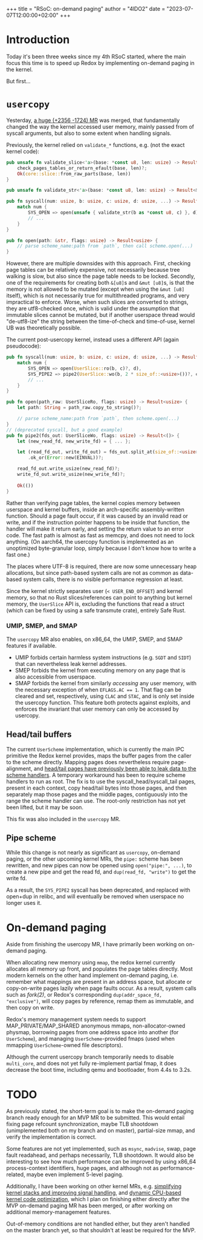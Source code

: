 +++
title = "RSoC: on-demand paging"
author = "4lDO2"
date = "2023-07-07T12:00:00+02:00"
+++

# Introduction

Today it's been three weeks since my 4th RSoC started, where the main focus
this time is to speed up Redox by implementing on-demand paging in the kernel.

But first...

# `usercopy`

Yesterday, [a huge (+2356 -1724)
MR](https://gitlab.redox-os.org/redox-os/kernel/-/merge_requests/219) was
merged, that fundamentally changed the way the kernel accessed user memory,
mainly passed from of syscall arguments, but also to some extent when handling
signals.

Previously, the kernel relied on `validate_*` functions, e.g. (not the exact
kernel code):

```rust
pub unsafe fn validate_slice<'a>(base: *const u8, len: usize) -> Result<&'a [u8]> {
    check_pages_tables_or_return_efault(base, len)?;
    Ok(core::slice::from_raw_parts(base, len))
}

pub unsafe fn validate_str<'a>(base: *const u8, len: usize) -> Result<&'a str> { ... }

pub fn syscall(num: usize, b: usize, c: usize, d: usize, ...) -> Result<usize> {
    match num {
        SYS_OPEN => open(unsafe { validate_str(b as *const u8, c) }, d),
        // ...
    }
}

pub fn open(path: &str, flags: usize) -> Result<usize> {
    // parse scheme_name:path from `path`, then call scheme.open(...)
}
```

However, there are multiple downsides with this approach. First, checking page
tables can be relatively expensive, not necessarily because tree walking is
slow, but also since the page table needs to be locked. Secondly, one of the
requirements for creating both `&[u8]`s and `&mut [u8]`s, is that the memory is
not allowed to be mutated (except when using the `&mut [u8]` itself), which is
not necessarily true for multithreaded programs, and very impractical to
enforce. Worse, when such slices are converted to strings, they are
utf8-checked once, which is valid under the assumption that immutable slices
cannot be mutated, but if another userspace thread would "de-utf8-ize" the
string between the time-of-check and time-of-use, kernel UB was theoretically
possible.

The current post-usercopy kernel, instead uses a different API (again pseudocode):

```rust
pub fn syscall(num: usize, b: usize, c: usize, d: usize, ...) -> Result<usize> {
    match num {
        SYS_OPEN => open(UserSlice::ro(b, c)?, d),
        SYS_PIPE2 => pipe2(UserSlice::wo(b, 2 * size_of::<usize>())?, c),
        // ...
    }
}

pub fn open(path_raw: UserSliceRo, flags: usize) -> Result<usize> {
    let path: String = path_raw.copy_to_string()?;

    // parse scheme_name:path from `path`, then scheme.open(...)
}
// (deprecated syscall, but a good example)
pub fn pipe2(fds_out: UserSliceWo, flags: usize) -> Result<()> {
    let (new_read_fd, new_write_fd) = { ... };

    let (read_fd_out, write_fd_out) = fds_out.split_at(size_of::<usize>())
        .ok_or(Error::new(EINVAL))?;

    read_fd_out.write_usize(new_read_fd)?;
    write_fd_out.write_usize(new_write_fd)?;
    
    Ok(())
}
```

Rather than verifying page tables, the kernel copies memory between userspace
and kernel buffers, inside an arch-specific assembly-written function. Should a
page fault occur, if it was caused by an invalid read or write, and if the
instruction pointer happens to be inside that function, the handler will make
it return early, and setting the return value to an error code. The fast path
is almost as fast as memcpy, and does not need to lock anything. (On aarch64,
the usercopy function is implemented as an unoptimized byte-granular loop,
simply because I don't know how to write a fast one.)

The places where UTF-8 is required, there are now some unnecessary heap
allocations, but since path-based system calls are not as common as data-based
system calls, there is no visible performance regression at least.

Since the kernel strictly separates user (`< USER_END_OFFSET`) and kernel
memory, so that no Rust slices/references can point to anything but kernel
memory, the `UserSlice` API is, excluding the functions that read a struct
(which can be fixed by using a safe transmute crate), entirely Safe Rust.

### UMIP, SMEP, and SMAP

The `usercopy` MR also enables, on x86_64, the UMIP, SMEP, and SMAP features if
available.

- UMIP forbids certain harmless system instructions (e.g. `SGDT` and
    `SIDT`) that can nevertheless leak kernel addresses.
- SMEP forbids the kernel
    from executing memory on any page that is also accessible from userspace.
- SMAP forbids the kernel from similarly _accessing_ any user memory, with the
    necessary exception of when `EFLAGS.AC == 1`. That flag can be cleared and
    set, respectively, using `CLAC` and `STAC`, and is only set inside the
    usercopy function. This feature both protects against exploits, and
    enforces the invariant that user memory can only be accessed by usercopy.

## Head/tail buffers

The current `UserScheme` implementation, which is currently the main IPC
primitive the Redox kernel provides, maps the buffer pages from the caller to
the scheme directly. Mapping pages does nevertheless require page-alignment,
and [head/tail pages have previously been able to leak data to the scheme
handlers](https://gitlab.redox-os.org/redox-os/kernel/-/issues/82). A temporary
workaround has been to require scheme handlers to run as root. The fix is to
use the syscall_head/syscall_tail pages, present in each context, copy
head/tail bytes into those pages, and then separately map those pages and the
middle pages, contiguously into the range the scheme handler can use. The
root-only restriction has not yet been lifted, but it may be soon.

This fix was also included in the `usercopy` MR.

## Pipe scheme

While this change is not nearly as significant as `usercopy`, on-demand paging,
or the other upcoming kernel MRs, the `pipe:` scheme has been rewritten, and
new pipes can now be opened using `open("pipe:", ...)`, to create a new pipe
and get the read fd, and `dup(read_fd, "write")` to get the write fd.

As a result, the `SYS_PIPE2` syscall has been deprecated, and replaced with
open+dup in relibc, and will eventually be removed when userspace no longer
uses it.

# On-demand paging

Aside from finishing the usercopy MR, I have primarily been working on
on-demand paging.

When allocating new memory using `mmap`, the redox kernel currently allocates
all memory up front, and populates the page tables directly. Most modern
kernels on the other hand implement on-demand paging, i.e. remember what
mappings are present in an address space, but allocate or copy-on-write pages
lazily when page faults occur. As a result, system calls such as _fork(2)_, or
Redox's corresponding `dup(addr_space_fd, "exclusive")`, will copy pages by
reference, remap them as immutable, and then copy on write.

Redox's memory management system needs to support MAP_PRIVATE/MAP_SHARED
anonymous mmaps, non-allocator-owned physmap, borrowing pages from one address
space into another (for `UserScheme`), and managing `UserScheme`-provided fmaps
(used when mmapping `UserScheme`-owned file descriptors).

Although the current usercopy branch temporarily needs to disable `multi_core`,
and does not yet fully re-implement partial fmap, it does decrease the boot
time, including qemu and bootloader, from 4.4s to 3.2s.

# TODO

As previously stated, the short-term goal is to make the on-demand paging
branch ready enough for an MVP MR to be submitted. This would entail fixing
page refcount synchronization, maybe TLB shootdown (unimplemented both on my
branch and on master), partial-size mmap, and verify the implementation is
correct.

Some features are not yet implemented, such as `msync`, `madvise`, swap, page
fault readahead, and perhaps necessarily, TLB shootdown. It would also be
interesting to see how much performance can be improved by using x86_64
process-context identifiers, huge pages, and although not as
performance-related, maybe even implement 5-level paging.

Additionally, I have been working on other kernel MRs, e.g. [simplifying kernel
stacks and improving signal
handling](https://gitlab.redox-os.org/redox-os/kernel/-/merge_requests/225),
and [dynamic CPU-based kernel code
optimization](https://gitlab.redox-os.org/redox-os/kernel/-/merge_requests/203),
which I plan on finishing either directly after the MVP on-demand paging MR has
been merged, or after working on additional memory-management features.

Out-of-memory conditions are not handled either, but they aren't handled on the
master branch yet, so that shouldn't at least be required for the MVP.
